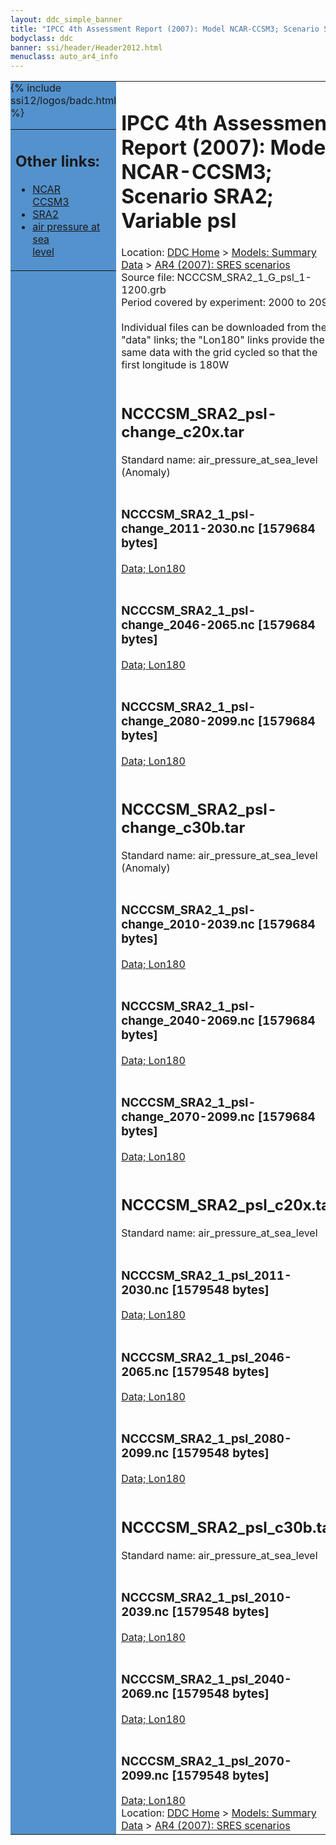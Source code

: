 ```yaml
---
layout: ddc_simple_banner
title: "IPCC 4th Assessment Report (2007): Model NCAR-CCSM3; Scenario SRA2; Variable psl"
bodyclass: ddc
banner: ssi/header/Header2012.html
menuclass: auto_ar4_info
---
```



<table width="100%" border="0" cellspacing="0" cellpadding="0" style="border-collapse: collapse;">
<tr style="margin:0;padding:0;border:0;">
<td style="margin:0;padding:0;border:0;height:1pt;width:150pt;background:#5492CD;" valign="top" >

<div id="lh-col2" class="auto_ar4_info">
<table class="menumain" bgcolor="#5492CD" cellspacing="0" width="100%" border="0">
<tr><td>
<h2> Other links:</h2>
<ul>
<li><a href="/auto/ar4/model-NCAR-CCSM3.html">NCAR<br/>CCSM3</a></li>
<li><a href="/auto/ar4/scenario-SRA2.html">SRA2</a></li>
<li><a href="/auto/ar4/var-air_pressure_at_sea_level.html">air pressure at sea<br/> level</a></li>
</ul>
</td></tr>
{% include ssi12/logos/badc.html %}
</table>
</div>
</td>
<td><h1>IPCC 4th Assessment Report (2007): Model NCAR-CCSM3; Scenario SRA2; Variable psl</h1>

<!-- Breadcrumb1 -->
<div id="breadcrumb1" align="left">
Location: <a href="/index.html">DDC Home</a> > <a href="/sim/gcm_clim/">Models: Summary Data</a>
> <a href="/sim/gcm_clim/SRES_AR4/index.html">AR4 (2007): SRES scenarios</a>
</div>
<!-- End of Breadcrumb1 -->Source file: NCCCSM_SRA2_1_G_psl_1-1200.grb
<br/>
Period covered by experiment: 2000 to 2099<br/>
<br/>Individual files can be downloaded from the "data" links; the "Lon180" links provide the same data
         with the grid cycled so that the first longitude is 180W<br/>
<br/><h2>NCCCSM_SRA2_psl-change_c20x.tar</h2>
Standard name: air_pressure_at_sea_level (Anomaly)<br>
<br/><h3>NCCCSM_SRA2_1_psl-change_2011-2030.nc [1579684 bytes]</h3>
<a href="http://apps.ipcc-data.org/cgi-bin/downl/ar4_nc/psl/NCCCSM_SRA2_1_psl-change_2011-2030.nc">Data; </a><a href="http://apps.ipcc-data.org/cgi-bin/downl/ar4_nc/psl/NCCCSM_SRA2_1_psl-change_2011-2030.cyto180.nc"> Lon180</a><br/>
<br/><h3>NCCCSM_SRA2_1_psl-change_2046-2065.nc [1579684 bytes]</h3>
<a href="http://apps.ipcc-data.org/cgi-bin/downl/ar4_nc/psl/NCCCSM_SRA2_1_psl-change_2046-2065.nc">Data; </a><a href="http://apps.ipcc-data.org/cgi-bin/downl/ar4_nc/psl/NCCCSM_SRA2_1_psl-change_2046-2065.cyto180.nc"> Lon180</a><br/>
<br/><h3>NCCCSM_SRA2_1_psl-change_2080-2099.nc [1579684 bytes]</h3>
<a href="http://apps.ipcc-data.org/cgi-bin/downl/ar4_nc/psl/NCCCSM_SRA2_1_psl-change_2080-2099.nc">Data; </a><a href="http://apps.ipcc-data.org/cgi-bin/downl/ar4_nc/psl/NCCCSM_SRA2_1_psl-change_2080-2099.cyto180.nc"> Lon180</a><br/>
<br/><h2>NCCCSM_SRA2_psl-change_c30b.tar</h2>
Standard name: air_pressure_at_sea_level (Anomaly)<br>
<br/><h3>NCCCSM_SRA2_1_psl-change_2010-2039.nc [1579684 bytes]</h3>
<a href="http://apps.ipcc-data.org/cgi-bin/downl/ar4_nc/psl/NCCCSM_SRA2_1_psl-change_2010-2039.nc">Data; </a><a href="http://apps.ipcc-data.org/cgi-bin/downl/ar4_nc/psl/NCCCSM_SRA2_1_psl-change_2010-2039.cyto180.nc"> Lon180</a><br/>
<br/><h3>NCCCSM_SRA2_1_psl-change_2040-2069.nc [1579684 bytes]</h3>
<a href="http://apps.ipcc-data.org/cgi-bin/downl/ar4_nc/psl/NCCCSM_SRA2_1_psl-change_2040-2069.nc">Data; </a><a href="http://apps.ipcc-data.org/cgi-bin/downl/ar4_nc/psl/NCCCSM_SRA2_1_psl-change_2040-2069.cyto180.nc"> Lon180</a><br/>
<br/><h3>NCCCSM_SRA2_1_psl-change_2070-2099.nc [1579684 bytes]</h3>
<a href="http://apps.ipcc-data.org/cgi-bin/downl/ar4_nc/psl/NCCCSM_SRA2_1_psl-change_2070-2099.nc">Data; </a><a href="http://apps.ipcc-data.org/cgi-bin/downl/ar4_nc/psl/NCCCSM_SRA2_1_psl-change_2070-2099.cyto180.nc"> Lon180</a><br/>
<br/><h2>NCCCSM_SRA2_psl_c20x.tar</h2>
Standard name: air_pressure_at_sea_level<br>
<br/><h3>NCCCSM_SRA2_1_psl_2011-2030.nc [1579548 bytes]</h3>
<a href="http://apps.ipcc-data.org/cgi-bin/downl/ar4_nc/psl/NCCCSM_SRA2_1_psl_2011-2030.nc">Data; </a><a href="http://apps.ipcc-data.org/cgi-bin/downl/ar4_nc/psl/NCCCSM_SRA2_1_psl_2011-2030.cyto180.nc"> Lon180</a><br/>
<br/><h3>NCCCSM_SRA2_1_psl_2046-2065.nc [1579548 bytes]</h3>
<a href="http://apps.ipcc-data.org/cgi-bin/downl/ar4_nc/psl/NCCCSM_SRA2_1_psl_2046-2065.nc">Data; </a><a href="http://apps.ipcc-data.org/cgi-bin/downl/ar4_nc/psl/NCCCSM_SRA2_1_psl_2046-2065.cyto180.nc"> Lon180</a><br/>
<br/><h3>NCCCSM_SRA2_1_psl_2080-2099.nc [1579548 bytes]</h3>
<a href="http://apps.ipcc-data.org/cgi-bin/downl/ar4_nc/psl/NCCCSM_SRA2_1_psl_2080-2099.nc">Data; </a><a href="http://apps.ipcc-data.org/cgi-bin/downl/ar4_nc/psl/NCCCSM_SRA2_1_psl_2080-2099.cyto180.nc"> Lon180</a><br/>
<br/><h2>NCCCSM_SRA2_psl_c30b.tar</h2>
Standard name: air_pressure_at_sea_level<br>
<br/><h3>NCCCSM_SRA2_1_psl_2010-2039.nc [1579548 bytes]</h3>
<a href="http://apps.ipcc-data.org/cgi-bin/downl/ar4_nc/psl/NCCCSM_SRA2_1_psl_2010-2039.nc">Data; </a><a href="http://apps.ipcc-data.org/cgi-bin/downl/ar4_nc/psl/NCCCSM_SRA2_1_psl_2010-2039.cyto180.nc"> Lon180</a><br/>
<br/><h3>NCCCSM_SRA2_1_psl_2040-2069.nc [1579548 bytes]</h3>
<a href="http://apps.ipcc-data.org/cgi-bin/downl/ar4_nc/psl/NCCCSM_SRA2_1_psl_2040-2069.nc">Data; </a><a href="http://apps.ipcc-data.org/cgi-bin/downl/ar4_nc/psl/NCCCSM_SRA2_1_psl_2040-2069.cyto180.nc"> Lon180</a><br/>
<br/><h3>NCCCSM_SRA2_1_psl_2070-2099.nc [1579548 bytes]</h3>
<a href="http://apps.ipcc-data.org/cgi-bin/downl/ar4_nc/psl/NCCCSM_SRA2_1_psl_2070-2099.nc">Data; </a><a href="http://apps.ipcc-data.org/cgi-bin/downl/ar4_nc/psl/NCCCSM_SRA2_1_psl_2070-2099.cyto180.nc"> Lon180</a><br/>
<!-- Breadcrumb2 -->
<div id="breadcrumb2" align="left">
Location: <a href="/index.html">DDC Home</a> > <a href="/sim/gcm_clim/">Models: Summary Data</a>
> <a href="/sim/gcm_clim/SRES_AR4/index.html">AR4 (2007): SRES scenarios</a>
</div>
<!-- End of Breadcrumb2 --></td></tr></table>
